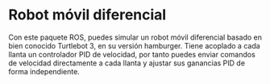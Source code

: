 # Robot móvil diferencial

Con este paquete ROS, puedes simular un robot móvil diferencial basado en bien conocido Turtlebot 3, en su versión hamburger. Tiene acoplado a cada llanta un controlador PID de velocidad, por tanto puedes enviar comandos de velocidad directamente a cada llanta
y ajustar sus ganancias PID de forma independiente.

